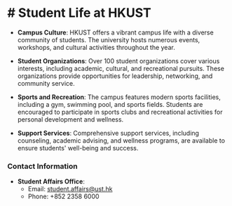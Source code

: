 # # Student Life at HKUST
- **Campus Culture**: HKUST offers a vibrant campus life with a diverse community of students. The university hosts numerous events, workshops, and cultural activities throughout the year.

- **Student Organizations**: Over 100 student organizations cover various interests, including academic, cultural, and recreational pursuits. These organizations provide opportunities for leadership, networking, and community service.

- **Sports and Recreation**: The campus features modern sports facilities, including a gym, swimming pool, and sports fields. Students are encouraged to participate in sports clubs and recreational activities for personal development and wellness.

- **Support Services**: Comprehensive support services, including counseling, academic advising, and wellness programs, are available to ensure students' well-being and success.

### Contact Information
- **Student Affairs Office**:
  - Email: student.affairs@ust.hk
  - Phone: +852 2358 6000 
